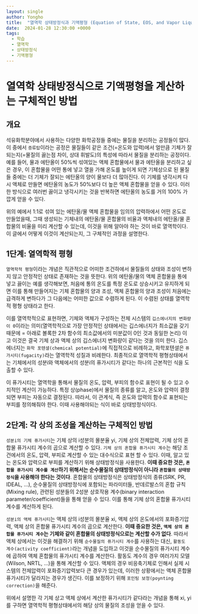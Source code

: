 ```yaml
---
layout: single
author: Yongho
title:  "열역학 상태방정식과 기액평형 (Equation of State, EOS, and Vapor Liquid Equilibrium, VLE)"
date:  2024-01-28 12:30:00 +0000
tags:
  - 학습
  - 열역학
  - 상태방정식
  - 기액평형
---
```


# 열역학 상태방정식으로 기액평형을 계산하는 구체적인 방법

## 개요

석유화학분야에서 사용하는 다양한 화학공정들 중에는 물질을 분리하는 공정들이 많다. 이 중에서 `증류탑`이라는 공정은 물질들이 같은 조건(=온도와 압력)에서 얼만큼 기체가 잘 되는지(=물질의 끓는점 차이, 상대 휘발도)의 특성에 따라서 물질을 분리하는 공정이다. 예를 들어, 물과 에탄올이 50%씩 섞여있는 액체 혼합물에서 물과 에탄올을 분리하고 싶은 경우, 이 혼합물을 어떤 통에 넣고 열을 가해 온도를 높이게 되면 기체상으로 된 물질들 중에는 더 기체가 잘되는 에탄올의 양이 물보다 더 많아진다. 이 기체를 냉각시켜 다시 액체로 만들면 에탄올의 농도가 50%보다 더 높은 액체 혼합물을 얻을 수 있다. 이러한 방식으로 여러번 끓이고 냉각시키는 것을 반복하면 에탄올의 농도를 거의 100% 가깝게 얻을 수 있다.      

위의 예에서 1:1로 섞여 있는 에탄올/물 액체 혼합물을 임의의 압력하에서 어떤 온도로 만들었을때, 그때 생성되는 기체내의 에탄올/물 혼합물의 비율과 액체내의 에탄올/물 혼합물의 비율을 미리 계산할 수 있는데, 이것을 위해 알아야 하는 것이 바로 열역학이다. 이 글에서 어떻게 이것이 계산되는지, 그 구체적인 과정을 설명한다.   

## 1단계: 열역학적 평형

`열역학적 평형`이라는 개념은 직관적으로 어떠한 조건하에서 물질들의 상태와 조성이 변하지 않고 안정적인 상태로 존재하는 것을 뜻한다. 위의 에탄올/물의 액체 혼합물을 통에 넣고 끓이는 예를 생각해보면, 처음에 통의 온도를 특정 온도로 상승시키고 유지하게 되면 이를 통해 만들어지는 기체 혼합물의 양과 조성, 액체 혼합물의 양과 조성이 처음에는 급격하게 변하다가 그 다음에는 어떠한 값으로 수렴하게 된다. 이 수렴된 상태를 열역학적 평형 상태라고 한다. 

이를 열역학적으로 표현하면, 기체와 액체가 구성하는 전체 시스템의 `깁스에너지의 변화량이 0`이라는 의미(열역학적으로 가장 안정적인 상태에서는 깁스에너지가 최소값을 갖기 때문에 = 아래로 볼록한 2차 함수의 최소값에서의 미분값이 0인 것과 동일한 논리) 이고 이것은 결국 기체 상과 액체 상의 깁스에너지 변화량이 같다는 것을 의미 한다. 깁스에너지는 `화학 포텐셜(chemical potential)`에 직접적으로 비례하고, 화학포텐셜은 `퓨가시티(fugacity)`라는 열역학적 성질과 비례한다. 최종적으로 열역학적 평형상태에서는 기체에서의 성분i와 액체에서의 성분i의 퓨가시티가 같다는 하나의 근본적인 식을 도출할 수 있다.

이 퓨가시티는 열역학을 통해서 물질의 온도, 압력, 부피의 함수로 표현이 될 수 있고 수치적인 계산이 가능하다. 특정 상(phase)에서 물질의 종류를 알고, 온도와 압력이 결정되면 부피는 자동으로 결정된다. 따라서, 이 관계식, 즉 온도와 압력의 함수로 표현되는 부피를 정의해줘야 한다. 이때 사용해야되는 식이 바로 상태방정식이다.   

## 2단계: 각 상의 조성을 계산하는 구체적인 방법 

`성분i의 기체 퓨가시티`는 기체 상의 i성분의 몰분율 yi, 기체 상의 전체압력, 기체 상의 혼합물 퓨가시티 계수의 곱으로 계산할 수 있다. `기체 상의 혼합물 퓨가시티 계수`는 해당 조건에서의 온도, 압력, 부피로 계산할 수 있는 대수식으로 표현 할 수 있다. 이때, 알고 있는 온도와 압력으로 부피를 계산하기 위해 상태방정식을 사용한다. **이때 중요한 것은, `혼합물 퓨가시티 계수를 계산`하기 위해서는 순수물질의 상태방정식이 아니라 `혼합물의 상태방정식`을 사용해야 한다는 것이다**. 혼합물의 상태방정식은 상태방정식의 종류(SRK, PR, IDEAL, ...), 순수물질의 상태방정식에 포함되는 파라미터들, 반데르발스의 혼합 규칙(Mixing rule), 관련된 성분들의 2성분 상호작용 계수(binary interaction parameter/coefficient)들을 통해 얻을 수 있다. 이를 통해 기체 상의 혼합물 퓨가시티 계수를 계산하게 된다.

`성분i의 액체 퓨가시티`는 액체 상의 i성분의 몰분율 xi, 액체 상의 온도에서의 포화증기압력, 액체 상의 혼합물 퓨가시티 계수의 곱으로 계산한다. **이때 중요한 것은, `액체 상의 혼합물 퓨가시티 계수`는 기체와 같이 혼합물의 상태방정식으로는 계산할 수가 없다**. 따라서 액체 상에서는 이것을 해결하기 위해 `순수물질의 퓨가시티 계수`를 사용하는 대신, `활동도 계수(activity coefficient)`라는 개념을 도입하고 이것을 순수물질의 퓨가시티 계수에 곱하여 액체 혼합물의 퓨가시티 계수를 계산한다. 활동도 계수의 경우 여러가지 모델(Wilson, NRTL, ...)을 통해 계산할 수 있다. 액체의 경우 비응축기체로 인해서 실제 시스템의 전체압력이 포화증기압력보다 큰 경우가 있는데, 이러한 상황에서는 액체 혼합물 퓨가시티가 달라지는 경우가 생긴다. 이를 보정하기 위해 `포인팅 보정(poynting correction)`을 해준다. 

위에서 설명한 각 기체 상고 액체 상에서 계산한 퓨가시티가 같다라는 개념을 통해 xi, yi를 구하면 열역학적 평형상태에서의 해당 상의 물질의 조성을 얻을 수 있다.  
